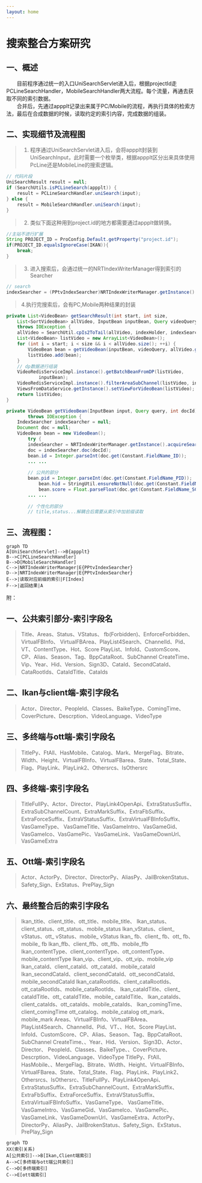 ```yaml
---
layout: home
---
```

# 搜索整合方案研究
## 一、概述
&emsp;&emsp;目前程序通过统一的入口UniSearchServlet进入后，根据projectId走PCLineSearchHandler，MobileSearchHandler两大流程。每个流量，再通去获取不同的索引数据。  
&emsp;&emsp;合并后，先通过appplt记录出来属于PC/Mobile的流程，再执行具体的检索方法，最后在合成数据的时候，读取约定的索引内容，完成数据的组装。  

## 二、实现细节及流程图
>1. 程序通过UniSearchServlet进入后，会将appplt封装到UniSearchInput，此时需要一个枚举类，根据appplt区分出来具体使用PcLine还是MobileLine的搜索逻辑。 
```java
// 代码片段
UniSearchResult result = null;
if (SearchUtils.isPCLineSearch(appplt)) {
    result = PCLineSearchHandler.uniSearch(input);
} else {
    result = MobileSearchHandler.uniSearch(input);
}
```
>2. 类似下面这种用到project.id的地方都需要通过appplt做转换。
```java
//主站不进行扩展
String PROJECT_ID = ProConfig.Default.getProperty("project.id");
if(PROJECT_ID.equalsIgnoreCase(IKAN)){
	break;
}
```
>3. 进入搜索后，会通过统一的NRTIndexWriterManager得到索引的Searcher
```java 
// search
indexSearcher = (PPtvIndexSearcher)NRTIndexWriterManager.getInstance().acquireSearcher();
```
>4.执行完搜索后，会有PC,Mobile两种结果的封装
```java
private List<VideoBean> getSearchResult(int start, int size,
	List<SortVideoBean> allVideo, InputBean inputBean, Query videoQuery, IndexSearcher indexSearcher)
	throws IOException {
	allVideo = SearchUtil.cpIs2ToTail(allVideo, indexHolder, indexSearcher);
	List<VideoBean> listVideo = new ArrayList<VideoBean>();
	for (int i = start; i < size && i < allVideo.size(); ++i) {
		VideoBean bean = getVideoBean(inputBean, videoQuery, allVideo.get(i).getDoc());
		listVideo.add(bean);
	}
	// dp数据进行组装
	VideoRedisServiceImpl.instance().getBatchBeanFromDP(listVideo,
			inputBean);
	VideoRedisServiceImpl.instance().filterAreaSubChannel(listVideo, inputBean, "dp.url");
	ViewsFromDataService.getInstance().setViewForVideoBean(listVideo);
	return listVideo;
}
```
```java
private VideoBean getVideoBean(InputBean input, Query query, int docId)
		throws IOException {
	IndexSearcher indexSearcher = null;
	Document doc = null;
	VideoBean bean = new VideoBean();
		try {
		indexSearcher = NRTIndexWriterManager.getInstance().acquireSearcher();
		doc = indexSearcher.doc(docId);
		bean.id = Integer.parseInt(doc.get(Constant.FieldName_ID));
		... ...
		
		// 公共的部分
		bean.pid = Integer.parseInt(doc.get(Constant.FieldName_PID));
			bean.hid = StringUtil.ensureNotNull(doc.get(Constant.FieldName_HID));
			bean.score = Float.parseFloat(doc.get(Constant.FieldName_SCORE));
		... ... 
		
		// 个性化的部分
		// title,status...解耦合后需要从索引中加前缀读取

```
## 三、流程图：

```
graph TD
A[UniSearchServlet]-->B{appplt}
B-->C[PCLineSearchHandler]
B-->D[MobileSearchHandler]
C-->|NRTIndexWriterManager|E{PPtvIndexSearcher}
D-->|NRTIndexWriterManager|E{PPtvIndexSearcher}
E-->|读取对应前缀的索引|F[Index]
F-->|返回结果|A
```

附：
## 一、公共索引部分-索引字段名
> Title、Areas、Status、VStatus、 fb(Forbidden)、EnforceForbidden、VirtualFBInfo、
> VirtualFBArea、PlayList4Search、ChannelId、Pid、VT、ContentType、Hot、Score
> PlayList、InfoId、CustomScore、CP、Alias、Season、Tag、BppCataRoot、SubChannel
> CreateTime、Vip、Year、Hid、Version、Sign3D、CataId、SecondCataId、
> CataRootIds、CataIdTitle、CataIds
## 二、Ikan与client端-索引字段名
> Actor、Director、PeopleId、Classes、BaikeType、ComingTime、CoverPicture、Descrption、VideoLanguage、VideoType
## 三、多终端与ott端-索引字段名
> TitlePy、FtAll、HasMobile、Catalog、Mark、MergeFlag、Bitrate、Width、Height、VirtualFBInfo、VirtualFBarea、State、Total_State、Flag、PlayLink、PlayLink2、Othersrcs、IsOthersrc

## 四、多终端-索引字段名
> TitleFullPy、Actor、Director、PlayLink4OpenApi、ExtraStatusSuffix、ExtraSubChannelCount、ExtraMarkSuffix、ExtraFbSuffix、ExtraForceSuffix、ExtraVStatusSuffix、ExtraVirtualFBInfoSuffix、VasGameType、
> VasGameTitle、VasGameIntro、VasGameGid、VasGameIco、VasGamePic、VasGameLink、VasGameDownUrl、VasGameExtra

## 五、Ott端-索引字段名
> Actor、ActorPy、Director、DirectorPy、AliasPy、JailBrokenStatus、Safety_Sign、ExStatus、PrePlay_Sign

## 六、最终整合后的索引字段名
> Ikan_title、client_title、ott_title、mobile_title、
> Ikan_status、client_status、ott_status、mobile_status
> Ikan_vStatus、client_ vStatus、ott_ vStatus、mobile_ vStatus
> Ikan_ fb、client_ fb、ott_ fb、mobile_ fb
> Ikan_ffb、client_ffb、ott_ffb、mobile_ffb
> Ikan_contentType、client_contentType、ott_contentType、mobile_contentType
> Ikan_vip、client_vip、ott_vip、mobile_vip
> Ikan_cataId、client_cataId、ott_cataId、mobile_cataId
> Ikan_secondCataId、client_secondCataId、ott_secondCataId、mobile_secondCataId
> Ikan_cataRootIds、client_cataRootIds、ott_cataRootIds、mobile_cataRootIds、
> Ikan_cataIdTitle、client_ cataIdTitle、ott_ cataIdTitle、mobile_ cataIdTitle、
> Ikan_cataIds、client_cataIds、ott_cataIds、mobile_cataIds、
> Ikan_comingTime、client_comingTime
> ott_catalog、mobile_catalog
> ott_mark、mobile_mark
> Areas、VirtualFBInfo、VirtualFBArea、PlayList4Search、ChannelId、Pid、VT、、Hot、Score
> PlayList、InfoId、CustomScore、CP、Alias、Season、Tag、BppCataRoot、SubChannel
> CreateTime、、Year、Hid、Version、Sign3D、Actor、Director、
> PeopleId、Classes、BaikeType、、CoverPicture、Descrption、VideoLanguage、VideoType
> TitlePy、FtAll、HasMobile、、MergeFlag、Bitrate、Width、Height、VirtualFBInfo、VirtualFBarea、State、Total_State、Flag、PlayLink、PlayLink2、Othersrcs、IsOthersrc、TitleFullPy、PlayLink4OpenApi、ExtraStatusSuffix、ExtraSubChannelCount、ExtraMarkSuffix、ExtraFbSuffix、ExtraForceSuffix、ExtraVStatusSuffix、ExtraVirtualFBInfoSuffix、VasGameType、
> VasGameTitle、VasGameIntro、VasGameGid、VasGameIco、VasGamePic、VasGameLink、VasGameDownUrl、VasGameExtra、ActorPy、DirectorPy、AliasPy、JailBrokenStatus、Safety_Sign、ExStatus、PrePlay_Sign
> 



```
graph TD
XX(索引关系)
A[公共索引]-->B[Ikan,Client端索引]
A-->C[多终端与ott端公共索引]
C-->D[多终端索引]
C-->E[ott端索引]
```


